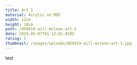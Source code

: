 ```yaml
---
title: Art 1
material: Acrylic on MDF
width: 12cm
height: 18cm
path: /050419-will-mclean-art-1
date: 2019-05-07T01:12:01.010Z
rating: 5
thumbnail: /images/uploads/050419-will-mclean-art-1.jpg
---
```

test